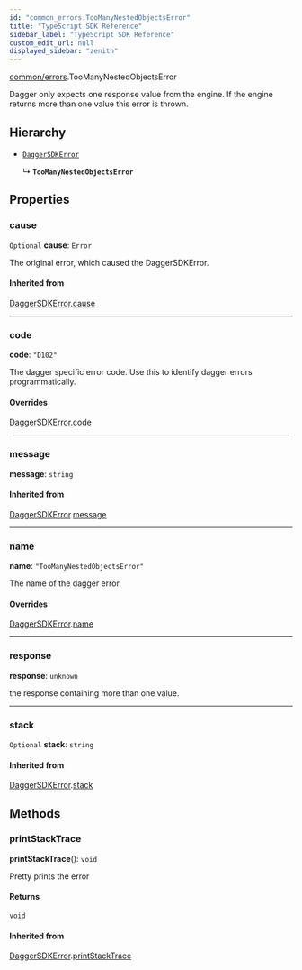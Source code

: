 ```yaml
---
id: "common_errors.TooManyNestedObjectsError"
title: "TypeScript SDK Reference"
sidebar_label: "TypeScript SDK Reference"
custom_edit_url: null
displayed_sidebar: "zenith"
---
```


[common/errors](../modules/common_errors.md).TooManyNestedObjectsError

Dagger only expects one response value from the engine. If the engine returns more than one value this error is thrown.

## Hierarchy

- [`DaggerSDKError`](common_errors.DaggerSDKError.md)

  ↳ **`TooManyNestedObjectsError`**

## Properties

### cause

 `Optional` **cause**: `Error`

The original error, which caused the DaggerSDKError.

#### Inherited from

[DaggerSDKError](common_errors.DaggerSDKError.md).[cause](common_errors.DaggerSDKError.md#cause)

___

### code

 **code**: ``"D102"``

The dagger specific error code.
Use this to identify dagger errors programmatically.

#### Overrides

[DaggerSDKError](common_errors.DaggerSDKError.md).[code](common_errors.DaggerSDKError.md#code)

___

### message

 **message**: `string`

#### Inherited from

[DaggerSDKError](common_errors.DaggerSDKError.md).[message](common_errors.DaggerSDKError.md#message)

___

### name

 **name**: ``"TooManyNestedObjectsError"``

The name of the dagger error.

#### Overrides

[DaggerSDKError](common_errors.DaggerSDKError.md).[name](common_errors.DaggerSDKError.md#name)

___

### response

 **response**: `unknown`

the response containing more than one value.

___

### stack

 `Optional` **stack**: `string`

#### Inherited from

[DaggerSDKError](common_errors.DaggerSDKError.md).[stack](common_errors.DaggerSDKError.md#stack)

## Methods

### printStackTrace

**printStackTrace**(): `void`

Pretty prints the error

#### Returns

`void`

#### Inherited from

[DaggerSDKError](common_errors.DaggerSDKError.md).[printStackTrace](common_errors.DaggerSDKError.md#printstacktrace)
